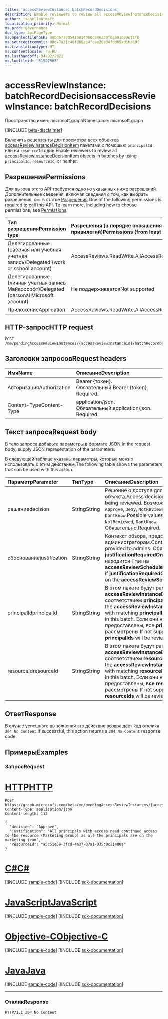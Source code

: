 ```yaml
---
title: 'accessReviewInstance: batchRecordDecisions'
description: Emable reviewers to review all accessReviewInstanceDecisionItems in batches.
author: isabelleatmsft
localization_priority: Normal
ms.prod: governance
doc_type: apiPageType
ms.openlocfilehash: a8bd6778d54100340b0c846230fd8b91b696f1fb
ms.sourcegitcommit: 08d47a31c48fd69ae4fcee26e34fdd65ad1ba69f
ms.translationtype: MT
ms.contentlocale: ru-RU
ms.lasthandoff: 04/02/2021
ms.locfileid: "51507503"
---
```

# <a name="accessreviewinstance-batchrecorddecisions"></a><span data-ttu-id="dc3f4-103">accessReviewInstance: batchRecordDecisions</span><span class="sxs-lookup"><span data-stu-id="dc3f4-103">accessReviewInstance: batchRecordDecisions</span></span>
<span data-ttu-id="dc3f4-104">Пространство имен: microsoft.graph</span><span class="sxs-lookup"><span data-stu-id="dc3f4-104">Namespace: microsoft.graph</span></span>

[!INCLUDE [beta-disclaimer](../../includes/beta-disclaimer.md)]

<span data-ttu-id="dc3f4-105">Включить рецензенты для просмотра всех [объектов accessReviewInstanceDecisionItem](../resources/accessreviewinstancedecisionitem.md) пакетами с помощью `principalId` , или ни `resourceId` один.</span><span class="sxs-lookup"><span data-stu-id="dc3f4-105">Enable reviewers to review all [accessReviewInstanceDecisionItem](../resources/accessreviewinstancedecisionitem.md) objects in batches by using `principalId`, `resourceId`, or neither.</span></span>

## <a name="permissions"></a><span data-ttu-id="dc3f4-106">Разрешения</span><span class="sxs-lookup"><span data-stu-id="dc3f4-106">Permissions</span></span>
<span data-ttu-id="dc3f4-p101">Для вызова этого API требуется одно из указанных ниже разрешений. Дополнительные сведения, включая сведения о том, как выбрать разрешения, см. в статье [Разрешения](/graph/permissions-reference).</span><span class="sxs-lookup"><span data-stu-id="dc3f4-p101">One of the following permissions is required to call this API. To learn more, including how to choose permissions, see [Permissions](/graph/permissions-reference).</span></span>

|<span data-ttu-id="dc3f4-109">Тип разрешения</span><span class="sxs-lookup"><span data-stu-id="dc3f4-109">Permission type</span></span>|<span data-ttu-id="dc3f4-110">Разрешения (в порядке повышения привилегий)</span><span class="sxs-lookup"><span data-stu-id="dc3f4-110">Permissions (from least to most privileged)</span></span>|
|:---|:---|
|<span data-ttu-id="dc3f4-111">Делегированные (рабочая или учебная учетная запись)</span><span class="sxs-lookup"><span data-stu-id="dc3f4-111">Delegated (work or school account)</span></span>|<span data-ttu-id="dc3f4-112">AccessReviews.ReadWrite.All</span><span class="sxs-lookup"><span data-stu-id="dc3f4-112">AccessReviews.ReadWrite.All</span></span>|
|<span data-ttu-id="dc3f4-113">Делегированные (личная учетная запись Майкрософт)</span><span class="sxs-lookup"><span data-stu-id="dc3f4-113">Delegated (personal Microsoft account)</span></span>|<span data-ttu-id="dc3f4-114">Не поддерживается</span><span class="sxs-lookup"><span data-stu-id="dc3f4-114">Not supported</span></span>|
|<span data-ttu-id="dc3f4-115">Приложение</span><span class="sxs-lookup"><span data-stu-id="dc3f4-115">Application</span></span>|<span data-ttu-id="dc3f4-116">AccessReviews.ReadWrite.All</span><span class="sxs-lookup"><span data-stu-id="dc3f4-116">AccessReviews.ReadWrite.All</span></span>|

## <a name="http-request"></a><span data-ttu-id="dc3f4-117">HTTP-запрос</span><span class="sxs-lookup"><span data-stu-id="dc3f4-117">HTTP request</span></span>

<!-- {
  "blockType": "ignored"
}
-->
``` http
POST /me/pendingAccessReviewInstances/{accessReviewInstanceId}/batchRecordDecisions
```

## <a name="request-headers"></a><span data-ttu-id="dc3f4-118">Заголовки запросов</span><span class="sxs-lookup"><span data-stu-id="dc3f4-118">Request headers</span></span>
|<span data-ttu-id="dc3f4-119">Имя</span><span class="sxs-lookup"><span data-stu-id="dc3f4-119">Name</span></span>|<span data-ttu-id="dc3f4-120">Описание</span><span class="sxs-lookup"><span data-stu-id="dc3f4-120">Description</span></span>|
|:---|:---|
|<span data-ttu-id="dc3f4-121">Авторизация</span><span class="sxs-lookup"><span data-stu-id="dc3f4-121">Authorization</span></span>|<span data-ttu-id="dc3f4-p102">Bearer {токен}. Обязательный.</span><span class="sxs-lookup"><span data-stu-id="dc3f4-p102">Bearer {token}. Required.</span></span>|
|<span data-ttu-id="dc3f4-124">Content-Type</span><span class="sxs-lookup"><span data-stu-id="dc3f4-124">Content-Type</span></span>|<span data-ttu-id="dc3f4-p103">application/json. Обязательный.</span><span class="sxs-lookup"><span data-stu-id="dc3f4-p103">application/json. Required.</span></span>|

## <a name="request-body"></a><span data-ttu-id="dc3f4-127">Текст запроса</span><span class="sxs-lookup"><span data-stu-id="dc3f4-127">Request body</span></span>
<span data-ttu-id="dc3f4-128">В тело запроса добавьте параметры в формате JSON.</span><span class="sxs-lookup"><span data-stu-id="dc3f4-128">In the request body, supply JSON representation of the parameters.</span></span>

<span data-ttu-id="dc3f4-129">В следующей таблице указаны параметры, которые можно использовать с этим действием.</span><span class="sxs-lookup"><span data-stu-id="dc3f4-129">The following table shows the parameters that can be used with this action.</span></span>

|<span data-ttu-id="dc3f4-130">Параметр</span><span class="sxs-lookup"><span data-stu-id="dc3f4-130">Parameter</span></span>|<span data-ttu-id="dc3f4-131">Тип</span><span class="sxs-lookup"><span data-stu-id="dc3f4-131">Type</span></span>|<span data-ttu-id="dc3f4-132">Описание</span><span class="sxs-lookup"><span data-stu-id="dc3f4-132">Description</span></span>|
|:---|:---|:---|
| <span data-ttu-id="dc3f4-133">решение</span><span class="sxs-lookup"><span data-stu-id="dc3f4-133">decision</span></span>  | <span data-ttu-id="dc3f4-134">String</span><span class="sxs-lookup"><span data-stu-id="dc3f4-134">String</span></span> | <span data-ttu-id="dc3f4-135">Решение о доступе для проверяемого объекта.</span><span class="sxs-lookup"><span data-stu-id="dc3f4-135">Access decision for the entity being reviewed.</span></span> <span data-ttu-id="dc3f4-136">Возможные значения: `Approve`, `Deny`, `NotReviewed`, `DontKnow`.</span><span class="sxs-lookup"><span data-stu-id="dc3f4-136">Possible values are: `Approve`, `Deny`, `NotReviewed`, `DontKnow`.</span></span> <span data-ttu-id="dc3f4-137">Обязательно.</span><span class="sxs-lookup"><span data-stu-id="dc3f4-137">Required.</span></span>  |
|  <span data-ttu-id="dc3f4-138">обоснование</span><span class="sxs-lookup"><span data-stu-id="dc3f4-138">justification</span></span> | <span data-ttu-id="dc3f4-139">String</span><span class="sxs-lookup"><span data-stu-id="dc3f4-139">String</span></span> | <span data-ttu-id="dc3f4-140">Контекст обзора, предоставленного администраторам.</span><span class="sxs-lookup"><span data-stu-id="dc3f4-140">Context of the review provided to admins.</span></span> <span data-ttu-id="dc3f4-141">Обязательно, **если justificationRequiredOnApproval** находится `True` на **accessReviewScheduleDefinition**.</span><span class="sxs-lookup"><span data-stu-id="dc3f4-141">Required if **justificationRequiredOnApproval** is `True` on the **accessReviewScheduleDefinition**.</span></span>  |
|<span data-ttu-id="dc3f4-142">principalId</span><span class="sxs-lookup"><span data-stu-id="dc3f4-142">principalId</span></span>|<span data-ttu-id="dc3f4-143">String</span><span class="sxs-lookup"><span data-stu-id="dc3f4-143">String</span></span>|<span data-ttu-id="dc3f4-144">В этом пакете будут рассмотрены все **accessReviewInstanceDecisionItems** с соответствием **principalId.**</span><span class="sxs-lookup"><span data-stu-id="dc3f4-144">If supplied, all the **accessReviewInstanceDecisionItems** with matching **principalId** will be reviewed in this batch.</span></span> <span data-ttu-id="dc3f4-145">Если они не будут предоставлены, все **principalIds** будут рассмотрены.</span><span class="sxs-lookup"><span data-stu-id="dc3f4-145">If not supplied, all **principalIds** will be reviewed.</span></span>|
|<span data-ttu-id="dc3f4-146">resourceId</span><span class="sxs-lookup"><span data-stu-id="dc3f4-146">resourceId</span></span>|<span data-ttu-id="dc3f4-147">String</span><span class="sxs-lookup"><span data-stu-id="dc3f4-147">String</span></span>|<span data-ttu-id="dc3f4-148">В этом пакете будут рассмотрены все **accessReviewInstanceDecisionItems** с соответствием **resourceId.**</span><span class="sxs-lookup"><span data-stu-id="dc3f4-148">If supplied, all the **accessReviewInstanceDecisionItems** with matching **resourceId** will be reviewed in this batch.</span></span> <span data-ttu-id="dc3f4-149">Если они не будут предоставлены, **все resourceIds** будут рассмотрены.</span><span class="sxs-lookup"><span data-stu-id="dc3f4-149">If not supplied, all **resourceIds** will be reviewed.</span></span>|



## <a name="response"></a><span data-ttu-id="dc3f4-150">Ответ</span><span class="sxs-lookup"><span data-stu-id="dc3f4-150">Response</span></span>

<span data-ttu-id="dc3f4-151">В случае успешного выполнения это действие возвращает код отклика `204 No Content`.</span><span class="sxs-lookup"><span data-stu-id="dc3f4-151">If successful, this action returns a `204 No Content` response code.</span></span>

## <a name="examples"></a><span data-ttu-id="dc3f4-152">Примеры</span><span class="sxs-lookup"><span data-stu-id="dc3f4-152">Examples</span></span>

### <a name="request"></a><span data-ttu-id="dc3f4-153">Запрос</span><span class="sxs-lookup"><span data-stu-id="dc3f4-153">Request</span></span>

# <a name="http"></a>[<span data-ttu-id="dc3f4-154">HTTP</span><span class="sxs-lookup"><span data-stu-id="dc3f4-154">HTTP</span></span>](#tab/http)
<!-- {
  "blockType": "request",
  "name": "accessreviewinstance_batchrecorddecisions"
}
-->
``` http
POST https://graph.microsoft.com/beta/me/pendingAccessReviewInstances/{accessReviewInstanceId}/batchRecordDecisions
Content-Type: application/json
Content-length: 113

{
  "decision": "Approve",
  "justification": "All principals with access need continued access to the resource (Marketing Group) as all the principals are on the marketing team",
  "resourceId": "a5c51e59-3fcd-4a37-87a1-835c0c21488a"
}
```
# <a name="c"></a>[<span data-ttu-id="dc3f4-155">C#</span><span class="sxs-lookup"><span data-stu-id="dc3f4-155">C#</span></span>](#tab/csharp)
[!INCLUDE [sample-code](../includes/snippets/csharp/accessreviewinstance-batchrecorddecisions-csharp-snippets.md)]
[!INCLUDE [sdk-documentation](../includes/snippets/snippets-sdk-documentation-link.md)]

# <a name="javascript"></a>[<span data-ttu-id="dc3f4-156">JavaScript</span><span class="sxs-lookup"><span data-stu-id="dc3f4-156">JavaScript</span></span>](#tab/javascript)
[!INCLUDE [sample-code](../includes/snippets/javascript/accessreviewinstance-batchrecorddecisions-javascript-snippets.md)]
[!INCLUDE [sdk-documentation](../includes/snippets/snippets-sdk-documentation-link.md)]

# <a name="objective-c"></a>[<span data-ttu-id="dc3f4-157">Objective-C</span><span class="sxs-lookup"><span data-stu-id="dc3f4-157">Objective-C</span></span>](#tab/objc)
[!INCLUDE [sample-code](../includes/snippets/objc/accessreviewinstance-batchrecorddecisions-objc-snippets.md)]
[!INCLUDE [sdk-documentation](../includes/snippets/snippets-sdk-documentation-link.md)]

# <a name="java"></a>[<span data-ttu-id="dc3f4-158">Java</span><span class="sxs-lookup"><span data-stu-id="dc3f4-158">Java</span></span>](#tab/java)
[!INCLUDE [sample-code](../includes/snippets/java/accessreviewinstance-batchrecorddecisions-java-snippets.md)]
[!INCLUDE [sdk-documentation](../includes/snippets/snippets-sdk-documentation-link.md)]

---



### <a name="response"></a><span data-ttu-id="dc3f4-159">Отклик</span><span class="sxs-lookup"><span data-stu-id="dc3f4-159">Response</span></span>
<!-- {
  "blockType": "response",
  "truncated": true
}
-->
``` http
HTTP/1.1 204 No Content
```
